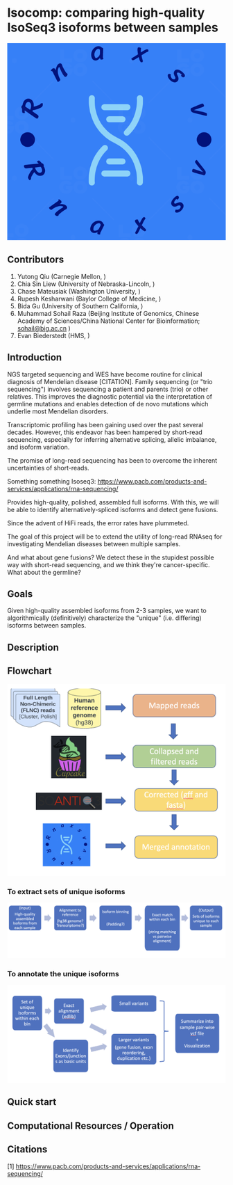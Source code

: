 # Isocomp: comparing high-quality IsoSeq3 isoforms between samples

![](images/logo.png)

## Contributors
1. Yutong Qiu (Carnegie Mellon, )
2. Chia Sin	Liew (University of Nebraska-Lincoln, )
3. Chase Mateusiak (Washington University, )
4. Rupesh Kesharwani (Baylor College of Medicine, )
5. Bida	Gu (University of Southern California, )
6. Muhammad Sohail Raza (Beijing Institute of Genomics, Chinese Academy of Sciences/China National Center for Bioinformation; sohail@big.ac.cn )
6. Evan	Biederstedt (HMS, )

## Introduction
NGS targeted sequencing and WES have become routine for clinical diagnosis of Mendelian disease [CITATION]. Family sequencing (or "trio sequencing") involves sequencing a patient and parents (trio) or other relatives. This improves the diagnostic potential via the interpretation of germline mutations and enables detection of de novo mutations which underlie most Mendelian disorders. 

Transcriptomic profiling has been gaining used over the past several decades. However, this endeavor has been hampered by short-read sequencing, especially for inferring alternative splicing, allelic imbalance, and isoform variation. 

The promise of long-read sequencing has been to overcome the inherent uncertainties of short-reads. 

Something something Isoseq3: https://www.pacb.com/products-and-services/applications/rna-sequencing/

Provides high-quality, polished, assembled full isoforms. With this, we will be able to identify alternatively-spliced isoforms and detect gene fusions. 

Since the advent of HiFi reads, the error rates have plummeted. 

The goal of this project will be to extend the utility of long-read RNAseq for investigating Mendelian diseases between multiple samples. 

And what about gene fusions? We detect these in the stupidest possible way with short-read sequencing, and we think they're cancer-specific. What about the germline?


## Goals

Given high-quality assembled isoforms from 2-3 samples, we want to algorithmically (definitively) characterize the "unique" (i.e. differing) isoforms between samples.


## Description




## Flowchart
![](images/workflow.png)
### To extract sets of unique isoforms
![](images/workflow_part1.png)
### To annotate the unique isoforms
![](images/workflow_part2.png)

## Quick start


## Computational Resources / Operation

## Citations
[1] https://www.pacb.com/products-and-services/applications/rna-sequencing/

